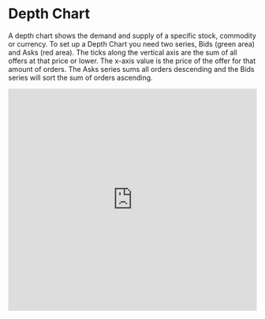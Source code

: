 Depth Chart
===

A depth chart shows the demand and supply of a specific stock, commodity or currency. To set up a Depth Chart you need two series, Bids (green area) and Asks (red area). The ticks along the vertical axis are the sum of all offers at that price or lower. The x-axis value is the price of the offer for that amount of orders. The Asks series sums all orders descending and the Bids series will sort the sum of orders ascending.

<iframe style="width: 100%; height: 450px; border: none;" src=https://www.highcharts.com/samples/embed/stock/demo/depth-chart allow="fullscreen"></iframe>
<div></div>
